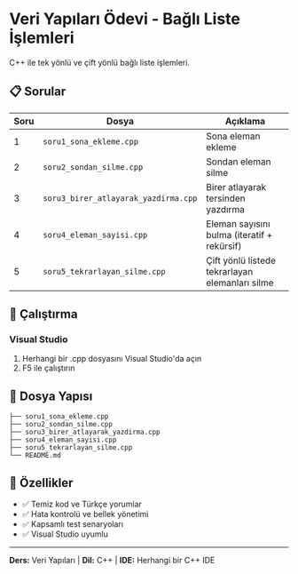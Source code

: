 # Veri Yapıları Ödevi - Bağlı Liste İşlemleri

C++ ile tek yönlü ve çift yönlü bağlı liste işlemleri.

## 📋 Sorular

| Soru | Dosya | Açıklama |
|------|--------|----------|
| 1 | `soru1_sona_ekleme.cpp` | Sona eleman ekleme |
| 2 | `soru2_sondan_silme.cpp` | Sondan eleman silme |
| 3 | `soru3_birer_atlayarak_yazdirma.cpp` | Birer atlayarak tersinden yazdırma |
| 4 | `soru4_eleman_sayisi.cpp` | Eleman sayısını bulma (iteratif + rekürsif) |
| 5 | `soru5_tekrarlayan_silme.cpp` | Çift yönlü listede tekrarlayan elemanları silme |

## 🚀 Çalıştırma

### Visual Studio
1. Herhangi bir .cpp dosyasını Visual Studio'da açın
2. F5 ile çalıştırın


## 📁 Dosya Yapısı
```
├── soru1_sona_ekleme.cpp
├── soru2_sondan_silme.cpp  
├── soru3_birer_atlayarak_yazdirma.cpp
├── soru4_eleman_sayisi.cpp
├── soru5_tekrarlayan_silme.cpp
└── README.md
```

## 🔧 Özellikler
- ✅ Temiz kod ve Türkçe yorumlar
- ✅ Hata kontrolü ve bellek yönetimi
- ✅ Kapsamlı test senaryoları
- ✅ Visual Studio uyumlu

---
**Ders:** Veri Yapıları | **Dil:** C++ | **IDE:** Herhangi bir C++ IDE
